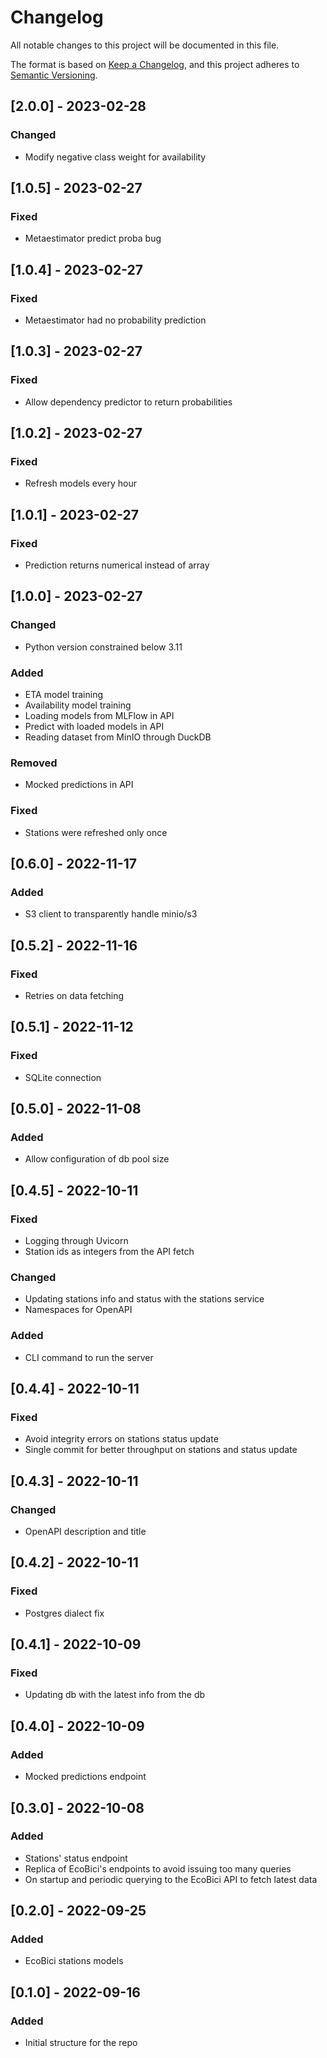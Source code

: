# Changelog

All notable changes to this project will be documented in this file.

The format is based on [Keep a Changelog](https://keepachangelog.com/en/1.0.0/),
and this project adheres to [Semantic Versioning](https://semver.org/spec/v2.0.0.html).

## [2.0.0] - 2023-02-28
### Changed
- Modify negative class weight for availability

## [1.0.5] - 2023-02-27
### Fixed
- Metaestimator predict proba bug

## [1.0.4] - 2023-02-27
### Fixed
- Metaestimator had no probability prediction

## [1.0.3] - 2023-02-27
### Fixed
- Allow dependency predictor to return probabilities

## [1.0.2] - 2023-02-27
### Fixed
- Refresh models every hour

## [1.0.1] - 2023-02-27
### Fixed
- Prediction returns numerical instead of array

## [1.0.0] - 2023-02-27
### Changed
- Python version constrained below 3.11

### Added
- ETA model training
- Availability model training
- Loading models from MLFlow in API
- Predict with loaded models in API
- Reading dataset from MinIO through DuckDB

### Removed
- Mocked predictions in API

### Fixed
- Stations were refreshed only once

## [0.6.0] - 2022-11-17
### Added
- S3 client to transparently handle minio/s3

## [0.5.2] - 2022-11-16
### Fixed
- Retries on data fetching

## [0.5.1] - 2022-11-12
### Fixed
- SQLite connection

## [0.5.0] - 2022-11-08
### Added
- Allow configuration of db pool size

## [0.4.5] - 2022-10-11
### Fixed
- Logging through Uvicorn
- Station ids as integers from the API fetch

### Changed
- Updating stations info and status with the stations service
- Namespaces for OpenAPI

### Added
- CLI command to run the server

## [0.4.4] - 2022-10-11
### Fixed
- Avoid integrity errors on stations status update
- Single commit for better throughput on stations and status update

## [0.4.3] - 2022-10-11
### Changed
- OpenAPI description and title

## [0.4.2] - 2022-10-11
### Fixed
- Postgres dialect fix

## [0.4.1] - 2022-10-09
### Fixed
- Updating db with the latest info from the db

## [0.4.0] - 2022-10-09
### Added
- Mocked predictions endpoint

## [0.3.0] - 2022-10-08
### Added
- Stations' status endpoint
- Replica of EcoBici's endpoints to avoid issuing too many queries
- On startup and periodic querying to the EcoBici API to fetch latest data

## [0.2.0] - 2022-09-25
### Added
- EcoBici stations models

## [0.1.0] - 2022-09-16
### Added
- Initial structure for the repo
